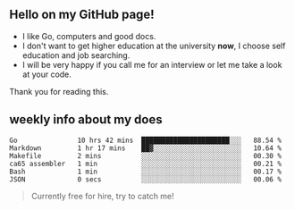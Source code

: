 ## Hello on my GitHub page!

- I like Go, computers and good docs.
- I don't want to get higher education at the university **now**, I choose self education and job searching.
- I will be very happy if you call me for an interview or let me take a look at your code.

Thank you for reading this.

## weekly info about my does
<!--START_SECTION:waka-->

```text
Go               10 hrs 42 mins  ██████████████████████░░░   88.54 %
Markdown         1 hr 17 mins    ██▓░░░░░░░░░░░░░░░░░░░░░░   10.64 %
Makefile         2 mins          ░░░░░░░░░░░░░░░░░░░░░░░░░   00.30 %
ca65 assembler   1 min           ░░░░░░░░░░░░░░░░░░░░░░░░░   00.21 %
Bash             1 min           ░░░░░░░░░░░░░░░░░░░░░░░░░   00.17 %
JSON             0 secs          ░░░░░░░░░░░░░░░░░░░░░░░░░   00.06 %
```

<!--END_SECTION:waka-->

> Currently free for hire, try to catch me!
